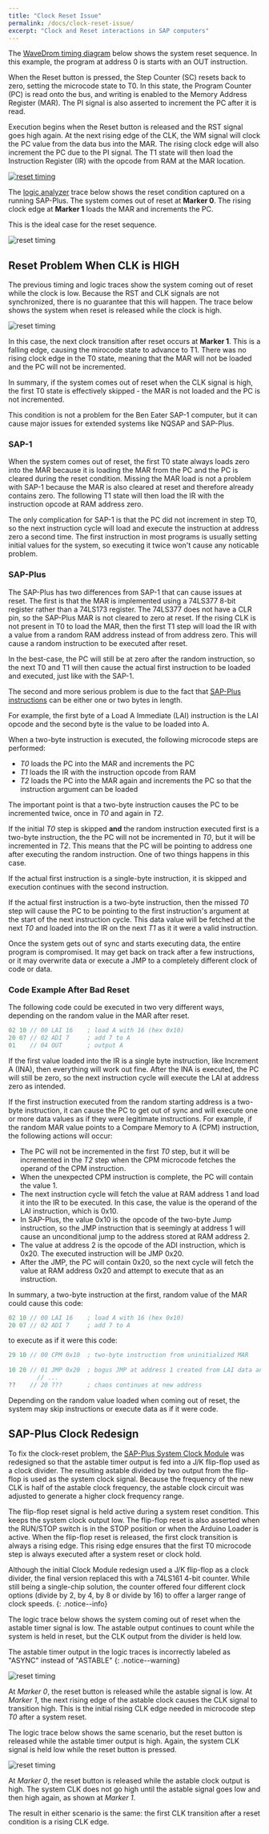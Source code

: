 ```yaml
---
title: "Clock Reset Issue"
permalink: /docs/clock-reset-issue/
excerpt: "Clock and Reset interactions in SAP computers"
---
```


The [WaveDrom timing diagram](https://wavedrom.com/) below shows the system reset sequence.  In this example, the program at address 0 is starts with an OUT instruction.  

When the Reset button is pressed, the Step Counter (SC) resets back to zero, setting the microcode state to T0.  In this state, the Program Counter (PC) is read onto the bus, and writing is enabled to the Memory Address Register (MAR).  The PI signal is also asserted to increment the PC after it is read.

Execution begins when the Reset button is released and the RST signal goes high again.  At the next rising edge of the CLK, the WM signal will clock the PC value from the data bus into the MAR.  The rising clock edge will also increment the PC due to the PI signal.  The T1 state will then load the Instruction Register (IR) with the opcode from RAM at the MAR location.

[![reset timing](../../assets/images/timing-reset.png "Timing of the reset condition")](../../assets/images/timing-reset.png)

The [logic analyzer](https://www.saleae.com) trace below shows the reset condition captured on a running SAP-Plus. The system comes out of reset at **Marker 0**. The rising clock edge at **Marker 1** loads the MAR and increments the PC.

This is the ideal case for the reset sequence.

![reset timing](../../assets/images/logic-reset-low.png "Reset when CLK low")

## Reset Problem When CLK is HIGH

The previous timing and logic traces show the system coming out of reset while the clock is low. Because the RST and CLK signals are not synchronized, there is no guarantee that this will happen.  The trace below shows the system when reset is released while the clock is high.

![reset timing](../../assets/images/logic-reset-high.png "Reset when CLK high")

In this case, the next clock transition after reset occurs at **Marker 1**. This is a falling edge, causing the mirocode state to advance to T1.  There was no rising clock edge in the T0 state, meaning that the MAR will not be loaded and the PC will not be incremented.

In summary, if the system comes out of reset when the CLK signal is high, the first T0 state is effectively skipped - the MAR is not loaded and the PC is not incremented.

This condition is not a problem for the Ben Eater SAP-1 computer, but it can cause major issues for extended systems like NQSAP and SAP-Plus.  

### SAP-1 ###

When the system comes out of reset, the first T0 state always loads zero into the MAR because it is loading the MAR from the PC and the PC is cleared during the reset condition.  Missing the MAR load is not a problem with SAP-1 because the MAR is also cleared at reset and therefore already contains zero.  The following T1 state will then load the IR with the instruction opcode at RAM address zero.

The only complication for SAP-1 is that the PC did not increment in step T0, so the next instruction cycle will load and execute the instruction at address zero a second time. The first instruction in most programs is usually setting initial values for the system, so executing it twice won't cause any noticable problem.

### SAP-Plus ###

The SAP-Plus has two differences from SAP-1 that can cause issues at reset. The first is that the MAR is implemented using a 74LS377 8-bit register rather than a 74LS173 register.  The 74LS377 does not have a CLR pin, so the SAP-Plus MAR is not cleared to zero at reset.  If the rising CLK is not present in T0 to load the MAR, then the first T1 step will load the IR with a value from a random RAM address instead of from address zero.  This will cause a random instruction to be executed after reset.

In the best-case, the PC will still be at zero after the random instruction, so the next T0 and T1 will then cause the actual first instruction to be loaded and executed, just like with the SAP-1.

The second and more serious problem is due to the fact that [SAP-Plus instructions](../in-summary/#instructions-by-opcode) can be either one or two bytes in length.  

For example, the first byte of a Load A Immediate (LAI) instruction is the LAI opcode and the second byte is the value to be loaded into A.

When a two-byte instruction is executed, the following microcode steps are performed:

* _T0_ loads the PC into the MAR and increments the PC
* _T1_ loads the IR with the instruction opcode from RAM
* _T2_ loads the PC into the MAR again and increments the PC so that the instruction argument can be loaded

The important point is that a two-byte instruction causes the PC to be incremented twice, once in _T0_ and again in _T2_.

If the initial _T0_ step is skipped **and** the random instruction executed first is a two-byte instruction, the the PC will not be incremented in _T0_, but it will be incremented in _T2_.  This means that the PC will be pointing to address one after executing the random instruction.  One of two things happens in this case.

If the actual first instruction is a single-byte instruction, it is skipped and execution continues with the second instruction.

If the actual first instruction is a two-byte instruction, then the missed _T0_ step will cause the PC to be pointing to the first instruction's argument at the start of the next instruction cycle.  This data value will be fetched at the next _T0_ and loaded into the IR on the next _T1_ as it it were a valid instruction.

Once the system gets out of sync and starts executing data, the entire program is compromised.  It may get back on track after a few instructions, or it may overwrite data or execute a JMP to a completely different clock of code or data.

### Code Example After Bad Reset

The following code could be executed in two very different ways, depending on the random value in the MAR after reset.

``` cpp
02 10 // 00 LAI 16    ; load A with 16 (hex 0x10)
20 07 // 02 ADI 7     ; add 7 to A
01    // 04 OUT       ; output A
 ```

If the first value loaded into the IR is a single byte instruction, like Increment A (INA), then everything will work out fine.  After the INA is executed, the PC will still be zero, so the next instruction cycle will execute the LAI at address zero as intended.

If the first instruction executed from the random starting address is a two-byte instruction, it can cause the PC to get out of sync and will execute one or more data values as if they were legitimate instructions. For example, if the random MAR value points to a Compare Memory to A (CPM) instruction, the following actions will occur:

* The PC will not be incremented in the first _T0_ step, but it will be incremented in the _T2_ step when the CPM microcode fetches the operand of the CPM instruction.  
* When the unexpected CPM instruction is complete, the PC will contain the value 1.  
* The next instruction cycle will fetch the value at RAM address 1 and load it into the IR to be executed.  In this case, the value is the operand of the LAI instruction, which is 0x10.  
* In SAP-Plus, the value 0x10 is the opcode of the two-byte Jump instruction, so the JMP instruction that is seemingly at address 1 will cause an unconditional jump to the address stored at RAM address 2.
* The value at address 2 is the opcode of the ADI instruction, which is 0x20.  The executed instruction will be JMP 0x20.
* After the JMP, the PC will contain 0x20, so the next cycle will  fetch the value at RAM address 0x20 and attempt to execute that as an instruction.

In summary, a two-byte instruction at the first, random value of the MAR could cause this code:

``` cpp
02 10 // 00 LAI 16    ; load A with 16 (hex 0x10)
20 07 // 02 ADI 7     ; add 7 to A
 ```

to execute as if it were this code:

``` cpp
29 10 // 00 CPM 0x10  ; two-byte instruction from uninitialized MAR
 
10 20 // 01 JMP 0x20  ; bogus JMP at address 1 created from LAI data and ADI opcode
        // ...
??    // 20 ???       ; chaos continues at new address
```

Depending on the random value loaded when coming out of reset, the system may skip instructions or execute data as if it were code.

## SAP-Plus Clock Redesign

To fix the clock-reset problem, the [SAP-Plus System Clock Module](../clock/) was redesigned so that the astable timer output is fed into a J/K flip-flop used as a clock divider. The resulting astable divided by two output from the flip-flop is used as the system clock signal. Because the frequency of the new CLK is half of the astable clock frequency, the astable clock circuit was adjusted to generate a higher clock frequency range.

The flip-flop reset signal is held active during a system reset condition.  This keeps the system clock output low. The flip-flop reset is also asserted when the RUN/STOP switch is in the STOP position or when the Arduino Loader is active.  When the flip-flop reset is released, the first clock transition is always a rising edge.  This rising edge ensures that the first T0 microcode step is always executed after a system reset or clock hold.

Although the initial Clock Module redesign used a J/K flip-flop as a clock divider, the final version replaced this with a 74LS161 4-bit counter.  While still being a single-chip solution, the counter offered four different clock options (divide by 2, by 4, by 8 or divide by 16) to offer a larger range of clock speeds.
{: .notice--info}

The logic trace below shows the system coming out of reset when the astable timer signal is low. The astable output continues to count while the system is held in reset, but the CLK output from the divider is held low.

The astable timer output in the logic traces is incorrectly labeled as "ASYNC" instead of "ASTABLE"
{: .notice--warning}

![reset timing](../../assets/images/logic-clk2-low.png "CLK2 reset when CLK low")

At *Marker 0*, the reset button is released while the astable signal is low.  At *Marker 1*, the next rising edge of the astable clock causes the CLK signal to transition high.  This is the initial rising CLK edge needed in microcode step _T0_ after a system reset.

The logic trace below shows the same scenario, but the reset button is released while the astable timer output is high.  Again, the system CLK signal is held low while the reset button is pressed.

![reset timing](../../assets/images/logic-clk2-high.png "CLK2 reset when CLK high")

At *Marker 0*, the reset button is released while the astable clock output is high.  The system CLK does not go high until the astable signal goes low and then high again, as shown at *Marker 1*.

The result in either scenario is the same: the first CLK transition after a reset condition is a rising CLK edge.